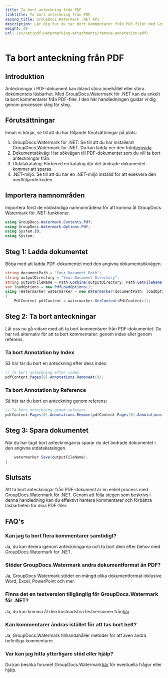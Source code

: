 ```yaml
---
title: Ta bort anteckning från PDF
linktitle: Ta bort anteckning från PDF
second_title: GroupDocs.Watermark .NET API
description: Lär dig hur du tar bort kommentarer från PDF-filer med GroupDocs.Watermark for .NET. Förbättra dokumentets läsbarhet utan ansträngning.
weight: 29
url: /sv/net/pdf-watermarking-attachments/remove-annotation-pdf/
---
```


# Ta bort anteckning från PDF

## Introduktion
Anteckningar i PDF-dokument kan ibland störa innehållet eller störa dokumentets läsbarhet. Med GroupDocs.Watermark för .NET kan du enkelt ta bort kommentarer från PDF-filer. I den här handledningen guidar vi dig genom processen steg för steg.
## Förutsättningar
Innan vi börjar, se till att du har följande förutsättningar på plats:
1.  GroupDocs.Watermark for .NET: Se till att du har installerat GroupDocs.Watermark for .NET. Du kan ladda ner den från[hemsida](https://releases.groupdocs.com/Watermark/net/).
2. Dokumentsökväg: Har sökvägen till PDF-dokumentet som du vill ta bort anteckningar från.
3. Utdatakatalog: Förbered en katalog där det ändrade dokumentet kommer att sparas.
4. .NET-miljö: Se till att du har en .NET-miljö inställd för att exekvera den medföljande koden.

## Importera namnområden
Importera först de nödvändiga namnområdena för att komma åt GroupDocs Watermark för .NET-funktioner.
```csharp
using GroupDocs.Watermark.Contents.Pdf;
using GroupDocs.Watermark.Options.Pdf;
using System.IO;
using System;
```
## Steg 1: Ladda dokumentet
Börja med att ladda PDF-dokumentet med den angivna dokumentsökvägen.
```csharp
string documentPath = "Your Document Path";
string outputDirectory = "Your Document Directory";
string outputFileName = Path.Combine(outputDirectory, Path.GetFileName(documentPath));
var loadOptions = new PdfLoadOptions();
using (Watermarker watermarker = new Watermarker(documentPath, loadOptions))
{
    PdfContent pdfContent = watermarker.GetContent<PdfContent>();
```
## Steg 2: Ta bort anteckningar
Låt oss nu gå vidare med att ta bort kommentarer från PDF-dokumentet. Du har två alternativ för att ta bort kommentarer: genom index eller genom referens.
### Ta bort Annotation by Index
Så här tar du bort en anteckning efter dess index:
```csharp
// Ta bort anteckning efter index
pdfContent.Pages[0].Annotations.RemoveAt(0);
```
### Ta bort Annotation by Reference
Så här tar du bort en anteckning genom referens:
```csharp
// Ta bort anteckning genom referens
pdfContent.Pages[0].Annotations.Remove(pdfContent.Pages[0].Annotations[0]);
```
## Steg 3: Spara dokumentet
När du har tagit bort anteckningarna sparar du det ändrade dokumentet i den angivna utdatakatalogen.
```csharp
    watermarker.Save(outputFileName);
}
```

## Slutsats
Att ta bort anteckningar från PDF-dokument är en enkel process med GroupDocs.Watermark för .NET. Genom att följa stegen som beskrivs i denna handledning kan du effektivt hantera kommentarer och förbättra läsbarheten för dina PDF-filer.
## FAQ's
### Kan jag ta bort flera kommentarer samtidigt?
Ja, du kan iterera igenom anteckningarna och ta bort dem efter behov med GroupDocs.Watermark for .NET.
### Stöder GroupDocs.Watermark andra dokumentformat än PDF?
Ja, GroupDocs Watermark stöder en mängd olika dokumentformat inklusive Word, Excel, PowerPoint och mer.
### Finns det en testversion tillgänglig för GroupDocs.Watermark för .NET?
 Ja, du kan komma åt den kostnadsfria testversionen från[här](https://releases.groupdocs.com/).
### Kan kommentarer ändras istället för att tas bort helt?
Ja, GroupDocs.Watermark tillhandahåller metoder för att även ändra befintliga kommentarer.
### Var kan jag hitta ytterligare stöd eller hjälp?
 Du kan besöka forumet GroupDocs.Watermark[här](https://forum.groupdocs.com/c/watermark/19) för eventuella frågor eller hjälp.
